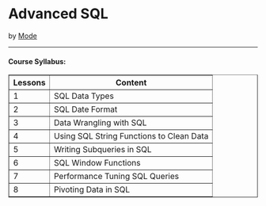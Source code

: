 <h1>Advanced SQL</h1>
by <a href="https://mode.com/sql-tutorial/intro-to-advanced-sql/" target="_blank">Mode</a>
<hr>
 
<h4>Course Syllabus:</h4>

<table border="1">
 <tr>
  <th>Lessons</th>
  <th>Content</th>
 </tr>
 <tr>
  <td>1</td>
  <td>SQL Data Types</td>
 </tr>
 <tr>
  <td>2</td>
  <td>SQL Date Format</td>
 </tr>
 <tr>
  <td>3</td>
  <td>Data Wrangling with SQL</td>
 </tr>
 <tr>
  <td>4</td>
  <td>Using SQL String Functions to Clean Data</td>
 </tr>
 <tr>
  <td>5</td>
  <td>Writing Subqueries in SQL</td>
 </tr>
 <tr>
  <td>6</td>
  <td>SQL Window Functions</td>
 </tr>
 <tr>
  <td>7</td>
  <td>Performance Tuning SQL Queries</td>
 </tr>
 <tr>
  <td>8</td>
  <td>Pivoting Data in SQL</td>
 </tr>
</table>

